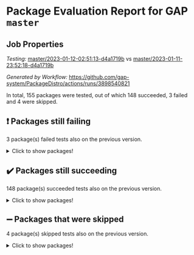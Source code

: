 # Package Evaluation Report for GAP `master`

## Job Properties

*Testing:* [master/2023-01-12-02:51:13-d4a1719b](https://github.com/gap-system/PackageDistro/blob/data/reports/master/2023-01-12-02:51:13-d4a1719b) vs [master/2023-01-11-23:52:18-d4a1719b](https://github.com/gap-system/PackageDistro/blob/data/reports/master/2023-01-11-23:52:18-d4a1719b)

*Generated by Workflow:* https://github.com/gap-system/PackageDistro/actions/runs/3898540821

In total, 155 packages were tested, out of which 148 succeeded, 3 failed and 4 were skipped.

## :exclamation: Packages still failing

3 package(s) failed tests also on the previous version.
<details><summary>Click to show packages!</summary>

- groupoids 1.71 [(failure)](https://github.com/gap-system/PackageDistro/actions/runs/3898540821/jobs/6657511128)
- semigroups 5.2.0 [(failure)](https://github.com/gap-system/PackageDistro/actions/runs/3898540821/jobs/6657517889)
- xmod 2.88 [(failure)](https://github.com/gap-system/PackageDistro/actions/runs/3898540821/jobs/6657520505)
</details>

## :heavy_check_mark: Packages still succeeding

148 package(s) succeeded tests also on the previous version.
<details><summary>Click to show packages!</summary>

- 4ti2interface 2022.09-01 [(success)](https://github.com/gap-system/PackageDistro/actions/runs/3898540821/jobs/6657506399)
- ace 5.6.2 [(success)](https://github.com/gap-system/PackageDistro/actions/runs/3898540821/jobs/6657506493)
- aclib 1.3.2 [(success)](https://github.com/gap-system/PackageDistro/actions/runs/3898540821/jobs/6657506583)
- agt 0.3.1 [(success)](https://github.com/gap-system/PackageDistro/actions/runs/3898540821/jobs/6657506654)
- alnuth 3.2.1 [(success)](https://github.com/gap-system/PackageDistro/actions/runs/3898540821/jobs/6657506722)
- anupq 3.3.0 [(success)](https://github.com/gap-system/PackageDistro/actions/runs/3898540821/jobs/6657506797)
- atlasrep 2.1.6 [(success)](https://github.com/gap-system/PackageDistro/actions/runs/3898540821/jobs/6657506855)
- autodoc 2022.10.20 [(success)](https://github.com/gap-system/PackageDistro/actions/runs/3898540821/jobs/6657506970)
- automata 1.15 [(success)](https://github.com/gap-system/PackageDistro/actions/runs/3898540821/jobs/6657507082)
- automgrp 1.3.2 [(success)](https://github.com/gap-system/PackageDistro/actions/runs/3898540821/jobs/6657507188)
- autpgrp 1.11 [(success)](https://github.com/gap-system/PackageDistro/actions/runs/3898540821/jobs/6657507259)
- cap 2022.12-15 [(success)](https://github.com/gap-system/PackageDistro/actions/runs/3898540821/jobs/6657507332)
- caratinterface 2.3.4 [(success)](https://github.com/gap-system/PackageDistro/actions/runs/3898540821/jobs/6657507419)
- cddinterface 2022.11.01 [(success)](https://github.com/gap-system/PackageDistro/actions/runs/3898540821/jobs/6657507503)
- circle 1.6.5 [(success)](https://github.com/gap-system/PackageDistro/actions/runs/3898540821/jobs/6657507579)
- classicpres 1.22 [(success)](https://github.com/gap-system/PackageDistro/actions/runs/3898540821/jobs/6657507639)
- cohomolo 1.6.11 [(success)](https://github.com/gap-system/PackageDistro/actions/runs/3898540821/jobs/6657507704)
- congruence 1.2.4 [(success)](https://github.com/gap-system/PackageDistro/actions/runs/3898540821/jobs/6657507772)
- corelg 1.56 [(success)](https://github.com/gap-system/PackageDistro/actions/runs/3898540821/jobs/6657507855)
- crime 1.6 [(success)](https://github.com/gap-system/PackageDistro/actions/runs/3898540821/jobs/6657507931)
- crisp 1.4.6 [(success)](https://github.com/gap-system/PackageDistro/actions/runs/3898540821/jobs/6657508033)
- crypting 0.10.4 [(success)](https://github.com/gap-system/PackageDistro/actions/runs/3898540821/jobs/6657508111)
- cryst 4.1.25 [(success)](https://github.com/gap-system/PackageDistro/actions/runs/3898540821/jobs/6657508186)
- crystcat 1.1.10 [(success)](https://github.com/gap-system/PackageDistro/actions/runs/3898540821/jobs/6657508272)
- ctbllib 1.3.4 [(success)](https://github.com/gap-system/PackageDistro/actions/runs/3898540821/jobs/6657508361)
- cubefree 1.19 [(success)](https://github.com/gap-system/PackageDistro/actions/runs/3898540821/jobs/6657508443)
- curlinterface 2.3.1 [(success)](https://github.com/gap-system/PackageDistro/actions/runs/3898540821/jobs/6657508520)
- cvec 2.7.6 [(success)](https://github.com/gap-system/PackageDistro/actions/runs/3898540821/jobs/6657508582)
- datastructures 0.3.0 [(success)](https://github.com/gap-system/PackageDistro/actions/runs/3898540821/jobs/6657508660)
- deepthought 1.0.6 [(success)](https://github.com/gap-system/PackageDistro/actions/runs/3898540821/jobs/6657508771)
- design 1.7 [(success)](https://github.com/gap-system/PackageDistro/actions/runs/3898540821/jobs/6657508863)
- difsets 2.3.1 [(success)](https://github.com/gap-system/PackageDistro/actions/runs/3898540821/jobs/6657508941)
- digraphs 1.6.1 [(success)](https://github.com/gap-system/PackageDistro/actions/runs/3898540821/jobs/6657509021)
- edim 1.3.6 [(success)](https://github.com/gap-system/PackageDistro/actions/runs/3898540821/jobs/6657509133)
- example 4.3.3 [(success)](https://github.com/gap-system/PackageDistro/actions/runs/3898540821/jobs/6657509224)
- examplesforhomalg 2022.11-01 [(success)](https://github.com/gap-system/PackageDistro/actions/runs/3898540821/jobs/6657509337)
- factint 1.6.3 [(success)](https://github.com/gap-system/PackageDistro/actions/runs/3898540821/jobs/6657509418)
- ferret 1.0.9 [(success)](https://github.com/gap-system/PackageDistro/actions/runs/3898540821/jobs/6657509488)
- fga 1.4.0 [(success)](https://github.com/gap-system/PackageDistro/actions/runs/3898540821/jobs/6657509566)
- fining 1.5.4 [(success)](https://github.com/gap-system/PackageDistro/actions/runs/3898540821/jobs/6657509651)
- float 1.0.3 [(success)](https://github.com/gap-system/PackageDistro/actions/runs/3898540821/jobs/6657509726)
- format 1.4.3 [(success)](https://github.com/gap-system/PackageDistro/actions/runs/3898540821/jobs/6657509813)
- forms 1.2.9 [(success)](https://github.com/gap-system/PackageDistro/actions/runs/3898540821/jobs/6657509923)
- fplsa 1.2.6 [(success)](https://github.com/gap-system/PackageDistro/actions/runs/3898540821/jobs/6657510028)
- fr 2.4.12 [(success)](https://github.com/gap-system/PackageDistro/actions/runs/3898540821/jobs/6657510110)
- francy 1.2.5 [(success)](https://github.com/gap-system/PackageDistro/actions/runs/3898540821/jobs/6657510186)
- fwtree 1.3 [(success)](https://github.com/gap-system/PackageDistro/actions/runs/3898540821/jobs/6657510262)
- gapdoc 1.6.6 [(success)](https://github.com/gap-system/PackageDistro/actions/runs/3898540821/jobs/6657510351)
- gauss 2023.01-01 [(success)](https://github.com/gap-system/PackageDistro/actions/runs/3898540821/jobs/6657510441)
- gaussforhomalg 2022.08-03 [(success)](https://github.com/gap-system/PackageDistro/actions/runs/3898540821/jobs/6657510543)
- gbnp 1.0.5 [(success)](https://github.com/gap-system/PackageDistro/actions/runs/3898540821/jobs/6657510622)
- generalizedmorphismsforcap 2022.12-01 [(success)](https://github.com/gap-system/PackageDistro/actions/runs/3898540821/jobs/6657510707)
- genss 1.6.8 [(success)](https://github.com/gap-system/PackageDistro/actions/runs/3898540821/jobs/6657510805)
- gradedmodules 2022.09-02 [(success)](https://github.com/gap-system/PackageDistro/actions/runs/3898540821/jobs/6657510879)
- gradedringforhomalg 2022.11-01 [(success)](https://github.com/gap-system/PackageDistro/actions/runs/3898540821/jobs/6657510959)
- grape 4.9.0 [(success)](https://github.com/gap-system/PackageDistro/actions/runs/3898540821/jobs/6657511039)
- grpconst 2.6.3 [(success)](https://github.com/gap-system/PackageDistro/actions/runs/3898540821/jobs/6657511255)
- guarana 0.96.3 [(success)](https://github.com/gap-system/PackageDistro/actions/runs/3898540821/jobs/6657511345)
- guava 3.18 [(success)](https://github.com/gap-system/PackageDistro/actions/runs/3898540821/jobs/6657511444)
- hap 1.49 [(success)](https://github.com/gap-system/PackageDistro/actions/runs/3898540821/jobs/6657511541)
- hapcryst 0.1.15 [(success)](https://github.com/gap-system/PackageDistro/actions/runs/3898540821/jobs/6657511662)
- hecke 1.5.3 [(success)](https://github.com/gap-system/PackageDistro/actions/runs/3898540821/jobs/6657512133)
- help 3.5 [(success)](https://github.com/gap-system/PackageDistro/actions/runs/3898540821/jobs/6657512225)
- homalg 2022.12-02 [(success)](https://github.com/gap-system/PackageDistro/actions/runs/3898540821/jobs/6657512317)
- homalgtocas 2022.11-02 [(success)](https://github.com/gap-system/PackageDistro/actions/runs/3898540821/jobs/6657512431)
- idrel 2.44 [(success)](https://github.com/gap-system/PackageDistro/actions/runs/3898540821/jobs/6657512538)
- images 1.3.1 [(success)](https://github.com/gap-system/PackageDistro/actions/runs/3898540821/jobs/6657512654)
- intpic 0.3.0 [(success)](https://github.com/gap-system/PackageDistro/actions/runs/3898540821/jobs/6657512773)
- io 4.8.0 [(success)](https://github.com/gap-system/PackageDistro/actions/runs/3898540821/jobs/6657512867)
- io_forhomalg 2022.11-01 [(success)](https://github.com/gap-system/PackageDistro/actions/runs/3898540821/jobs/6657512976)
- irredsol 1.4.4 [(success)](https://github.com/gap-system/PackageDistro/actions/runs/3898540821/jobs/6657513133)
- json 2.1.1 [(success)](https://github.com/gap-system/PackageDistro/actions/runs/3898540821/jobs/6657513248)
- jupyterkernel 1.4.1 [(success)](https://github.com/gap-system/PackageDistro/actions/runs/3898540821/jobs/6657513367)
- jupyterviz 1.5.6 [(success)](https://github.com/gap-system/PackageDistro/actions/runs/3898540821/jobs/6657513488)
- kan 1.34 [(success)](https://github.com/gap-system/PackageDistro/actions/runs/3898540821/jobs/6657513608)
- kbmag 1.5.11 [(success)](https://github.com/gap-system/PackageDistro/actions/runs/3898540821/jobs/6657513707)
- laguna 3.9.5 [(success)](https://github.com/gap-system/PackageDistro/actions/runs/3898540821/jobs/6657513843)
- liealgdb 2.2.1 [(success)](https://github.com/gap-system/PackageDistro/actions/runs/3898540821/jobs/6657513966)
- liepring 2.8 [(success)](https://github.com/gap-system/PackageDistro/actions/runs/3898540821/jobs/6657514084)
- liering 2.4.2 [(success)](https://github.com/gap-system/PackageDistro/actions/runs/3898540821/jobs/6657514228)
- linearalgebraforcap 2022.12-04 [(success)](https://github.com/gap-system/PackageDistro/actions/runs/3898540821/jobs/6657514354)
- localizeringforhomalg 2022.11-01 [(success)](https://github.com/gap-system/PackageDistro/actions/runs/3898540821/jobs/6657514450)
- loops 3.4.3 [(success)](https://github.com/gap-system/PackageDistro/actions/runs/3898540821/jobs/6657514602)
- lpres 1.0.3 [(success)](https://github.com/gap-system/PackageDistro/actions/runs/3898540821/jobs/6657514699)
- majoranaalgebras 1.5.1 [(success)](https://github.com/gap-system/PackageDistro/actions/runs/3898540821/jobs/6657514803)
- mapclass 1.4.6 [(success)](https://github.com/gap-system/PackageDistro/actions/runs/3898540821/jobs/6657514922)
- matgrp 0.70 [(success)](https://github.com/gap-system/PackageDistro/actions/runs/3898540821/jobs/6657515015)
- matricesforhomalg 2023.01-01 [(success)](https://github.com/gap-system/PackageDistro/actions/runs/3898540821/jobs/6657515103)
- modisom 2.5.3 [(success)](https://github.com/gap-system/PackageDistro/actions/runs/3898540821/jobs/6657515171)
- modulepresentationsforcap 2022.12-01 [(success)](https://github.com/gap-system/PackageDistro/actions/runs/3898540821/jobs/6657515280)
- modules 2022.11-01 [(success)](https://github.com/gap-system/PackageDistro/actions/runs/3898540821/jobs/6657515371)
- monoidalcategories 2022.12-01 [(success)](https://github.com/gap-system/PackageDistro/actions/runs/3898540821/jobs/6657515452)
- nconvex 2022.09-01 [(success)](https://github.com/gap-system/PackageDistro/actions/runs/3898540821/jobs/6657515528)
- nilmat 1.4.2 [(success)](https://github.com/gap-system/PackageDistro/actions/runs/3898540821/jobs/6657515611)
- nock 1.5 [(success)](https://github.com/gap-system/PackageDistro/actions/runs/3898540821/jobs/6657515676)
- normalizinterface 1.3.5 [(success)](https://github.com/gap-system/PackageDistro/actions/runs/3898540821/jobs/6657515760)
- nq 2.5.9 [(success)](https://github.com/gap-system/PackageDistro/actions/runs/3898540821/jobs/6657515856)
- numericalsgps 1.3.1 [(success)](https://github.com/gap-system/PackageDistro/actions/runs/3898540821/jobs/6657515948)
- openmath 11.5.2 [(success)](https://github.com/gap-system/PackageDistro/actions/runs/3898540821/jobs/6657516025)
- orb 4.9.0 [(success)](https://github.com/gap-system/PackageDistro/actions/runs/3898540821/jobs/6657516104)
- packagemanager 1.3.2 [(success)](https://github.com/gap-system/PackageDistro/actions/runs/3898540821/jobs/6657516170)
- patternclass 2.4.3 [(success)](https://github.com/gap-system/PackageDistro/actions/runs/3898540821/jobs/6657516244)
- permut 2.0.4 [(success)](https://github.com/gap-system/PackageDistro/actions/runs/3898540821/jobs/6657516328)
- polenta 1.3.10 [(success)](https://github.com/gap-system/PackageDistro/actions/runs/3898540821/jobs/6657516425)
- polymaking 0.8.6 [(success)](https://github.com/gap-system/PackageDistro/actions/runs/3898540821/jobs/6657516495)
- primgrp 3.4.3 [(success)](https://github.com/gap-system/PackageDistro/actions/runs/3898540821/jobs/6657516617)
- profiling 2.5.2 [(success)](https://github.com/gap-system/PackageDistro/actions/runs/3898540821/jobs/6657516716)
- qpa 1.34 [(success)](https://github.com/gap-system/PackageDistro/actions/runs/3898540821/jobs/6657516795)
- quagroup 1.8.3 [(success)](https://github.com/gap-system/PackageDistro/actions/runs/3898540821/jobs/6657516871)
- radiroot 2.9 [(success)](https://github.com/gap-system/PackageDistro/actions/runs/3898540821/jobs/6657516946)
- rcwa 4.7.1 [(success)](https://github.com/gap-system/PackageDistro/actions/runs/3898540821/jobs/6657517034)
- rds 1.8 [(success)](https://github.com/gap-system/PackageDistro/actions/runs/3898540821/jobs/6657517129)
- recog 1.4.2 [(success)](https://github.com/gap-system/PackageDistro/actions/runs/3898540821/jobs/6657517219)
- repndecomp 1.3.0 [(success)](https://github.com/gap-system/PackageDistro/actions/runs/3898540821/jobs/6657517311)
- repsn 3.1.0 [(success)](https://github.com/gap-system/PackageDistro/actions/runs/3898540821/jobs/6657517398)
- resclasses 4.7.3 [(success)](https://github.com/gap-system/PackageDistro/actions/runs/3898540821/jobs/6657517495)
- ringsforhomalg 2022.11-01 [(success)](https://github.com/gap-system/PackageDistro/actions/runs/3898540821/jobs/6657517604)
- sco 2022.09-01 [(success)](https://github.com/gap-system/PackageDistro/actions/runs/3898540821/jobs/6657517700)
- scscp 2.4.0 [(success)](https://github.com/gap-system/PackageDistro/actions/runs/3898540821/jobs/6657517772)
- sglppow 2.3 [(success)](https://github.com/gap-system/PackageDistro/actions/runs/3898540821/jobs/6657517982)
- sgpviz 0.999.5 [(success)](https://github.com/gap-system/PackageDistro/actions/runs/3898540821/jobs/6657518064)
- simpcomp 2.1.14 [(success)](https://github.com/gap-system/PackageDistro/actions/runs/3898540821/jobs/6657518174)
- singular 2022.09.23 [(success)](https://github.com/gap-system/PackageDistro/actions/runs/3898540821/jobs/6657518273)
- sl2reps 1.1 [(success)](https://github.com/gap-system/PackageDistro/actions/runs/3898540821/jobs/6657518374)
- sla 1.5.3 [(success)](https://github.com/gap-system/PackageDistro/actions/runs/3898540821/jobs/6657518465)
- smallgrp 1.5.1 [(success)](https://github.com/gap-system/PackageDistro/actions/runs/3898540821/jobs/6657518573)
- smallsemi 0.6.13 [(success)](https://github.com/gap-system/PackageDistro/actions/runs/3898540821/jobs/6657518649)
- sonata 2.9.6 [(success)](https://github.com/gap-system/PackageDistro/actions/runs/3898540821/jobs/6657518746)
- sophus 1.27 [(success)](https://github.com/gap-system/PackageDistro/actions/runs/3898540821/jobs/6657518830)
- spinsym 1.5.2 [(success)](https://github.com/gap-system/PackageDistro/actions/runs/3898540821/jobs/6657518966)
- standardff 0.9.4 [(success)](https://github.com/gap-system/PackageDistro/actions/runs/3898540821/jobs/6657519056)
- symbcompcc 1.3.2 [(success)](https://github.com/gap-system/PackageDistro/actions/runs/3898540821/jobs/6657519150)
- thelma 1.3 [(success)](https://github.com/gap-system/PackageDistro/actions/runs/3898540821/jobs/6657519252)
- tomlib 1.2.9 [(success)](https://github.com/gap-system/PackageDistro/actions/runs/3898540821/jobs/6657519317)
- toolsforhomalg 2022.12-01 [(success)](https://github.com/gap-system/PackageDistro/actions/runs/3898540821/jobs/6657519402)
- toric 1.9.5 [(success)](https://github.com/gap-system/PackageDistro/actions/runs/3898540821/jobs/6657519482)
- toricvarieties 2022.07.13 [(success)](https://github.com/gap-system/PackageDistro/actions/runs/3898540821/jobs/6657519572)
- transgrp 3.6.3 [(success)](https://github.com/gap-system/PackageDistro/actions/runs/3898540821/jobs/6657519660)
- ugaly 4.0.3 [(success)](https://github.com/gap-system/PackageDistro/actions/runs/3898540821/jobs/6657519738)
- unipot 1.5 [(success)](https://github.com/gap-system/PackageDistro/actions/runs/3898540821/jobs/6657519806)
- unitlib 4.1.0 [(success)](https://github.com/gap-system/PackageDistro/actions/runs/3898540821/jobs/6657519910)
- utils 0.81 [(success)](https://github.com/gap-system/PackageDistro/actions/runs/3898540821/jobs/6657520026)
- uuid 0.7 [(success)](https://github.com/gap-system/PackageDistro/actions/runs/3898540821/jobs/6657520155)
- walrus 0.9991 [(success)](https://github.com/gap-system/PackageDistro/actions/runs/3898540821/jobs/6657520286)
- wedderga 4.10.2 [(success)](https://github.com/gap-system/PackageDistro/actions/runs/3898540821/jobs/6657520390)
- xmodalg 1.23 [(success)](https://github.com/gap-system/PackageDistro/actions/runs/3898540821/jobs/6657520594)
- yangbaxter 0.10.2 [(success)](https://github.com/gap-system/PackageDistro/actions/runs/3898540821/jobs/6657520722)
- zeromqinterface 0.14 [(success)](https://github.com/gap-system/PackageDistro/actions/runs/3898540821/jobs/6657520850)
</details>

## :heavy_minus_sign: Packages that were skipped

4 package(s) skipped tests also on the previous version.
<details><summary>Click to show packages!</summary>

- browse 1.8.19 [(skipped)](https://github.com/gap-system/PackageDistro/actions/runs/3898540821/jobs/6657363853)
- itc 1.5.1 [(skipped)](https://github.com/gap-system/PackageDistro/actions/runs/3898540821/jobs/6657363853)
- polycyclic 2.16 [(skipped)](https://github.com/gap-system/PackageDistro/actions/runs/3898540821/jobs/6657363853)
- xgap 4.31 [(skipped)](https://github.com/gap-system/PackageDistro/actions/runs/3898540821/jobs/6657363853)
</details>

